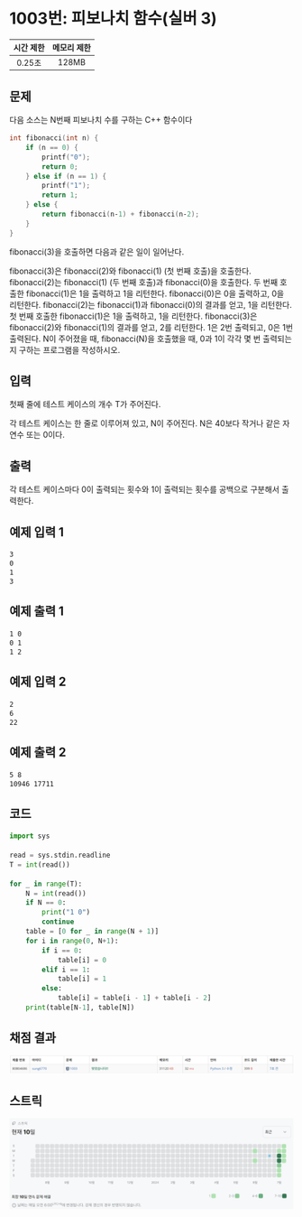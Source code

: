 # 1003번: 피보나치 함수(실버 3)
| 시간 제한 | 메모리 제한 |
|:-----:|:------:|
| 0.25초 | 128MB  |

## 문제
다음 소스는 N번째 피보나치 수를 구하는 C++ 함수이다

```cpp
int fibonacci(int n) {
    if (n == 0) {
        printf("0");
        return 0;
    } else if (n == 1) {
        printf("1");
        return 1;
    } else {
        return fibonacci(n‐1) + fibonacci(n‐2);
    }
}
```
fibonacci(3)을 호출하면 다음과 같은 일이 일어난다.

fibonacci(3)은 fibonacci(2)와 fibonacci(1) (첫 번째 호출)을 호출한다.
fibonacci(2)는 fibonacci(1) (두 번째 호출)과 fibonacci(0)을 호출한다.
두 번째 호출한 fibonacci(1)은 1을 출력하고 1을 리턴한다.
fibonacci(0)은 0을 출력하고, 0을 리턴한다.
fibonacci(2)는 fibonacci(1)과 fibonacci(0)의 결과를 얻고, 1을 리턴한다.
첫 번째 호출한 fibonacci(1)은 1을 출력하고, 1을 리턴한다.
fibonacci(3)은 fibonacci(2)와 fibonacci(1)의 결과를 얻고, 2를 리턴한다.
1은 2번 출력되고, 0은 1번 출력된다. N이 주어졌을 때, fibonacci(N)을 호출했을 때, 0과 1이 각각 몇 번 출력되는지 구하는 프로그램을 작성하시오.

## 입력
첫째 줄에 테스트 케이스의 개수 T가 주어진다.

각 테스트 케이스는 한 줄로 이루어져 있고, N이 주어진다. N은 40보다 작거나 같은 자연수 또는 0이다.

## 출력
각 테스트 케이스마다 0이 출력되는 횟수와 1이 출력되는 횟수를 공백으로 구분해서 출력한다.

## 예제 입력 1
```text
3
0
1
3
```
## 예제 출력 1
```text
1 0
0 1
1 2
```
## 예제 입력 2
```text
2
6
22
```
## 예제 출력 2
```text
5 8
10946 17711
```

## 코드
```python
import sys

read = sys.stdin.readline
T = int(read())

for _ in range(T):
    N = int(read())
    if N == 0:
        print("1 0")
        continue
    table = [0 for _ in range(N + 1)]
    for i in range(0, N+1):
        if i == 0:
            table[i] = 0
        elif i == 1:
            table[i] = 1
        else:
            table[i] = table[i - 1] + table[i - 2]
    print(table[N-1], table[N])
```

## 채점 결과
![image](result_img.png)

## 스트릭
![image](streak_img.png)